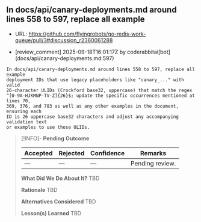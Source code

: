 ## In docs/api/canary-deployments.md around lines 558 to 597, replace all example

- URL: https://github.com/flyingrobots/go-redis-work-queue/pull/3#discussion_r2360061288

- [review_comment] 2025-09-18T16:01:17Z by coderabbitai[bot] (docs/api/canary-deployments.md:597)

```text
In docs/api/canary-deployments.md around lines 558 to 597, replace all example
deployment IDs that use legacy placeholders like "canary_..." with valid
26-character ULIDs (Crockford base32, uppercase) that match the regex
^[0-9A-HJKMNP-TV-Z]{26}$; update the specific occurrences mentioned at lines 70,
369, 376, and 783 as well as any other examples in the document, ensuring each
ID is 26 uppercase base32 characters and adjust any accompanying validation text
or examples to use those ULIDs.
```

> [!INFO]- **Pending**
> **Outcome**
> 
> | Accepted | Rejected | Confidence | Remarks |
> |----------|----------|------------|---------|
> | — | — | — | Pending review. |
>
> **What Did We Do About It?**
> TBD
>
> **Rationale**
> TBD
>
> **Alternatives Considered**
> TBD
>
> **Lesson(s) Learned**
> TBD
